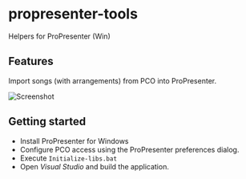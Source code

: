 propresenter-tools
==================

Helpers for ProPresenter (Win)

## Features ##

Import songs (with arrangements) from PCO into ProPresenter.

![Screenshot](https://raw.github.com/peschuster/propresenter-tools/master/docs/screen1.png)


## Getting started ##

- Install ProPresenter for Windows
- Configure PCO access using the ProPresenter preferences dialog.
- Execute `Initialize-libs.bat`
- Open *Visual Studio* and build the application.